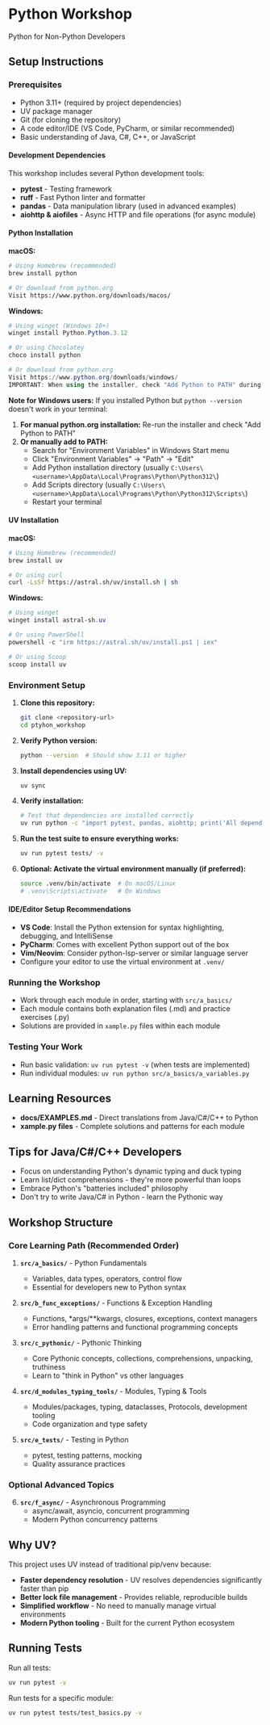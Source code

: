 # Python Workshop
Python for Non-Python Developers

## Setup Instructions

### Prerequisites
- Python 3.11+ (required by project dependencies)
- UV package manager
- Git (for cloning the repository)
- A code editor/IDE (VS Code, PyCharm, or similar recommended)
- Basic understanding of Java, C#, C++, or JavaScript

#### Development Dependencies
This workshop includes several Python development tools:
- **pytest** - Testing framework
- **ruff** - Fast Python linter and formatter
- **pandas** - Data manipulation library (used in advanced examples)
- **aiohttp & aiofiles** - Async HTTP and file operations (for async module)

#### Python Installation

**macOS:**
```bash
# Using Homebrew (recommended)
brew install python

# Or download from python.org
Visit https://www.python.org/downloads/macos/
```

**Windows:**
```powershell
# Using winget (Windows 10+)
winget install Python.Python.3.12

# Or using Chocolatey
choco install python

# Or download from python.org
Visit https://www.python.org/downloads/windows/
IMPORTANT: When using the installer, check "Add Python to PATH" during installation
```

**Note for Windows users:** If you installed Python but `python --version` doesn't work in your terminal:
1. **For manual python.org installation:** Re-run the installer and check "Add Python to PATH"
2. **Or manually add to PATH:**
   - Search for "Environment Variables" in Windows Start menu
   - Click "Environment Variables" → "Path" → "Edit"
   - Add Python installation directory (usually `C:\Users\<username>\AppData\Local\Programs\Python\Python312\`)
   - Add Scripts directory (usually `C:\Users\<username>\AppData\Local\Programs\Python\Python312\Scripts\`)
   - Restart your terminal

#### UV Installation

**macOS:**
```bash
# Using Homebrew (recommended)
brew install uv

# Or using curl
curl -LsSf https://astral.sh/uv/install.sh | sh
```

**Windows:**
```powershell
# Using winget
winget install astral-sh.uv

# Or using PowerShell
powershell -c "irm https://astral.sh/uv/install.ps1 | iex"

# Or using Scoop
scoop install uv
```

### Environment Setup
1. **Clone this repository:**
   ```bash
   git clone <repository-url>
   cd ptyhon_workshop
   ```

2. **Verify Python version:**
   ```bash
   python --version  # Should show 3.11 or higher
   ```

3. **Install dependencies using UV:**
   ```bash
   uv sync
   ```

4. **Verify installation:**
   ```bash
   # Test that dependencies are installed correctly
   uv run python -c "import pytest, pandas, aiohttp; print('All dependencies installed successfully!')"
   ```

5. **Run the test suite to ensure everything works:**
   ```bash
   uv run pytest tests/ -v
   ```

6. **Optional: Activate the virtual environment manually (if preferred):**
   ```bash
   source .venv/bin/activate  # On macOS/Linux
   # .venv\Scripts\activate   # On Windows
   ```

#### IDE/Editor Setup Recommendations
- **VS Code**: Install the Python extension for syntax highlighting, debugging, and IntelliSense
- **PyCharm**: Comes with excellent Python support out of the box
- **Vim/Neovim**: Consider python-lsp-server or similar language server
- Configure your editor to use the virtual environment at `.venv/`

### Running the Workshop
- Work through each module in order, starting with `src/a_basics/`
- Each module contains both explanation files (.md) and practice exercises (.py)
- Solutions are provided in `xample.py` files within each module

### Testing Your Work
- Run basic validation: `uv run pytest -v` (when tests are implemented)
- Run individual modules: `uv run python src/a_basics/a_variables.py`

## Learning Resources
- **docs/EXAMPLES.md** - Direct translations from Java/C#/C++ to Python
- **xample.py files** - Complete solutions and patterns for each module

## Tips for Java/C#/C++ Developers
- Focus on understanding Python's dynamic typing and duck typing
- Learn list/dict comprehensions - they're more powerful than loops
- Embrace Python's "batteries included" philosophy
- Don't try to write Java/C# in Python - learn the Pythonic way

## Workshop Structure

### Core Learning Path (Recommended Order)
1. **`src/a_basics/`** - Python Fundamentals
   - Variables, data types, operators, control flow
   - Essential for developers new to Python syntax
   
2. **`src/b_func_exceptions/`** - Functions & Exception Handling
   - Functions, *args/**kwargs, closures, exceptions, context managers
   - Error handling patterns and functional programming concepts

3. **`src/c_pythonic/`** - Pythonic Thinking  
   - Core Pythonic concepts, collections, comprehensions, unpacking, truthiness
   - Learn to "think in Python" vs other languages

4. **`src/d_modules_typing_tools/`** - Modules, Typing & Tools
   - Modules/packages, typing, dataclasses, Protocols, development tooling
   - Code organization and type safety

5. **`src/e_tests/`** - Testing in Python
   - pytest, testing patterns, mocking
   - Quality assurance practices

### Optional Advanced Topics
6. **`src/f_async/`** - Asynchronous Programming
   - async/await, asyncio, concurrent programming
   - Modern Python concurrency patterns

## Why UV?

This project uses UV instead of traditional pip/venv because:
- **Faster dependency resolution** - UV resolves dependencies significantly faster than pip
- **Better lock file management** - Provides reliable, reproducible builds
- **Simplified workflow** - No need to manually manage virtual environments
- **Modern Python tooling** - Built for the current Python ecosystem

## Running Tests

Run all tests:
```bash
uv run pytest -v
```

Run tests for a specific module:
```bash
uv run pytest tests/test_basics.py -v
```
